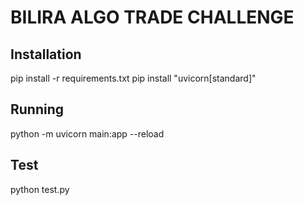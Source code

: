 # BILIRA ALGO TRADE CHALLENGE

## Installation
 
pip install -r requirements.txt
pip install "uvicorn[standard]"

## Running 

python -m uvicorn main:app --reload

## Test

python test.py

